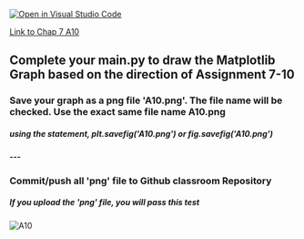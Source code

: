 [![Open in Visual Studio Code](https://classroom.github.com/assets/open-in-vscode-c66648af7eb3fe8bc4f294546bfd86ef473780cde1dea487d3c4ff354943c9ae.svg)](https://classroom.github.com/online_ide?assignment_repo_id=8955372&assignment_repo_type=AssignmentRepo)

[Link to Chap 7 A10](https://docs.google.com/presentation/d/1JAYVQiZr57OZfIMUQAkPNPlCKidqvytLhLDB5aqag_8/edit?usp=sharing#slide=id.g117599b468e_0_188)


## Complete your main.py to draw the Matplotlib Graph based on the direction of Assignment 7-10

### Save your graph as a png file 'A10.png'. The file name will be checked. Use the exact same file name A10.png
##### using the statement, plt.savefig('A10.png') or fig.savefig('A10.png')
##### ---
### Commit/push all 'png' file to Github classroom Repository
##### If you upload the 'png' file, you will pass this test

###
###
###


![A10](https://awesomescreenshot.s3.amazonaws.com/image/1352303/33000506-d3c0dd1f08540ae6994100dd25be8f34.png?X-Amz-Algorithm=AWS4-HMAC-SHA256&X-Amz-Credential=AKIAJSCJQ2NM3XLFPVKA%2F20221003%2Fus-east-1%2Fs3%2Faws4_request&X-Amz-Date=20221003T013501Z&X-Amz-Expires=28800&X-Amz-SignedHeaders=host&X-Amz-Signature=55c65978ba7be9981c0732b787c8e98b875e434985216c25fb80b3873d0bcfec)


